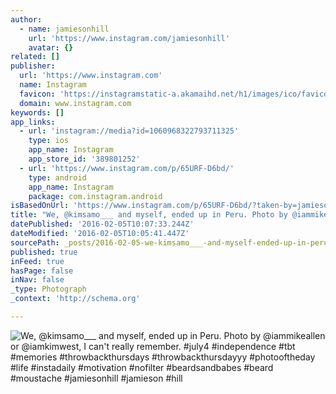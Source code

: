 ```yaml
---
author:
  - name: jamiesonhill
    url: 'https://www.instagram.com/jamiesonhill'
    avatar: {}
related: []
publisher:
  url: 'https://www.instagram.com'
  name: Instagram
  favicon: 'https://instagramstatic-a.akamaihd.net/h1/images/ico/favicon.ico/7cdab0872b15.ico'
  domain: www.instagram.com
keywords: []
app_links:
  - url: 'instagram://media?id=1060968322793711325'
    type: ios
    app_name: Instagram
    app_store_id: '389801252'
  - url: 'https://www.instagram.com/p/65URF-D6bd/'
    type: android
    app_name: Instagram
    package: com.instagram.android
isBasedOnUrl: 'https://www.instagram.com/p/65URF-D6bd/?taken-by=jamiesonhill'
title: "We, @kimsamo___ and myself, ended up in Peru. Photo by @iammikeallen or @iamkimwest, I can't really remember. #july4 #independence #tbt #memories #throwbackthursdays #throwbackthursdayyy #photooftheday #life #instadaily #motivation #nofilter #beardsandbabes #beard #moustache #jamiesonhill #jamieson #hill"
datePublished: '2016-02-05T10:07:33.244Z'
dateModified: '2016-02-05T10:05:41.447Z'
sourcePath: _posts/2016-02-05-we-kimsamo___-and-myself-ended-up-in-peru-photo-by-iamm.md
published: true
inFeed: true
hasPage: false
inNav: false
_type: Photograph
_context: 'http://schema.org'

---
```

![We&comma; &commat;kimsamo&lowbar;&lowbar;&lowbar; and myself&comma; ended up in Peru&period; Photo by &commat;iammikeallen or &commat;iamkimwest&comma; I can't really remember&period; &num;july4 &num;independence &num;tbt &num;memories &num;throwbackthursdays &num;throwbackthursdayyy &num;photooftheday &num;life &num;instadaily &num;motivation &num;nofilter &num;beardsandbabes &num;beard &num;moustache &num;jamiesonhill &num;jamieson &num;hill](https://scontent.cdninstagram.com/t51.2885-15/s640x640/sh0.08/e35/11917954_669213233213699_1754913571_n.jpg)